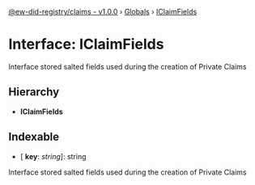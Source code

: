 [@ew-did-registry/claims - v1.0.0](../README.md) › [Globals](../globals.md) › [IClaimFields](iclaimfields.md)

# Interface: IClaimFields

Interface stored salted fields used during the creation of Private Claims

## Hierarchy

* **IClaimFields**

## Indexable

* \[ **key**: *string*\]: string

Interface stored salted fields used during the creation of Private Claims

